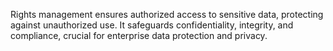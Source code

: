Rights management ensures authorized access to sensitive data, protecting against unauthorized use. It safeguards confidentiality, integrity, and compliance, crucial for enterprise data protection and privacy.